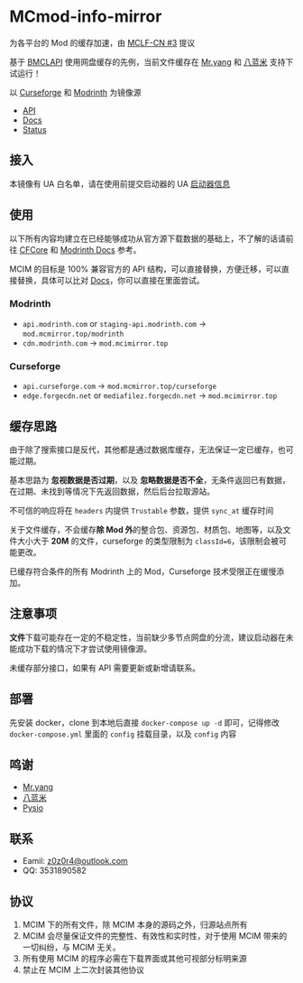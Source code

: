 # MCmod-info-mirror

为各平台的 Mod 的缓存加速，由 [MCLF-CN #3](https://github.com/MCLF-CN/docs/issues/3) 提议

基于 [BMCLAPI](https://bmclapidoc.bangbang93.com) 使用网盘缓存的先例，当前文件缓存在 [Mr.yang](https://github.com/YangHaoNing-CN) 和 [八蓝米](https://alist.8mi.tech) 支持下试运行！

以 [Curseforge](https://curseforge.com/) 和 [Modrinth](https://modrinth.com/) 为镜像源

- [API](https://mod.mcimirror.top)
- [Docs](https://mod.mcimirror.top/docs)
- [Status](https://status.mcimirror.top)

## 接入

本镜像有 UA 白名单，请在使用前提交启动器的 UA [启动器信息](https://github.com/mcmod-info-mirror/mcim/issues/4)

## 使用

以下所有内容均建立在已经能够成功从官方源下载数据的基础上，不了解的话请前往 [CFCore](https://docs.curseforge.com) 和 [Modrinth Docs](https://docs.modrinth.com) 参考。

MCIM 的目标是 100% 兼容官方的 API 结构，可以直接替换，方便迁移，可以直接替换，具体可以比对 [Docs](https://mod.mcimirror.top/docs)，你可以直接在里面尝试。

### Modrinth

- `api.modrinth.com` or `staging-api.modrinth.com` -> `mod.mcmirror.top/modrinth`
- `cdn.modrinth.com` -> `mod.mcimirror.top`

### Curseforge

- `api.curseforge.com` -> `mod.mcmirror.top/curseforge`
- `edge.forgecdn.net` or `mediafilez.forgecdn.net` -> `mod.mcimirror.top`

## 缓存思路

由于除了搜索接口是反代，其他都是通过数据库缓存，无法保证一定已缓存，也可能过期。

基本思路为 **忽视数据是否过期**，以及 **忽略数据是否不全**，无条件返回已有数据，在过期、未找到等情况下先返回数据，然后后台拉取源站。

不可信的响应将在 `headers` 内提供 `Trustable` 参数，提供 `sync_at` 缓存时间

关于文件缓存，不会缓存**除 Mod 外**的整合包、资源包、材质包、地图等，以及文件大小大于 **20M** 的文件，curseforge 的类型限制为 `classId=6`，该限制会被可能更改。

已缓存符合条件的所有 Modrinth 上的 Mod，Curseforge 技术受限正在缓慢添加。

## 注意事项

**文件**下载可能存在一定的不稳定性，当前缺少多节点网盘的分流，建议启动器在未能成功下载的情况下才尝试使用镜像源。

未缓存部分接口，如果有 API 需要更新或新增请联系。

## 部署

先安装 docker，clone 到本地后直接 `docker-compose up -d` 即可，记得修改 `docker-compose.yml` 里面的 `config` 挂载目录，以及 `config` 内容

## 鸣谢

- [Mr.yang](https://github.com/YangHaoNing-CN)
- [八蓝米](https://github.com/8Mi-Tech)
- [Pysio](https://github.com/pysio2007)

## 联系

- Eamil: z0z0r4@outlook.com
- QQ: 3531890582

## 协议

1. MCIM 下的所有文件，除 MCIM 本身的源码之外，归源站点所有
2. MCIM 会尽量保证文件的完整性、有效性和实时性，对于使用 MCIM 带来的一切纠纷，与 MCIM 无关。
3. 所有使用 MCIM 的程序必需在下载界面或其他可视部分标明来源
4. 禁止在 MCIM 上二次封装其他协议
